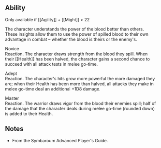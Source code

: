 ## Ability
Only available if [[Agility]] + [[Might]] > 22

The character understands the power of the blood better than others. These insights allow them to use the power of spilled blood to their own advantage in combat – whether the blood is theirs or the enemy's.

Novice<br>Reaction. The character draws strength from the blood they spill. When their [[Health]] has been halved, the character gains a second chance to succeed with all attack tests in melee go-time.

Adept<br>Reaction. The character's hits grow more powerful the more damaged they are; when their Health has been more than halved, all attacks they make in melee go-time deal an additional +1D8 damage.

Master<br>Reaction. The warrior draws vigor from the blood their enemies spill; half of the damage that the character deals during melee go-time (rounded down) is added to their Health.
## Notes
* From the Symbaroum Advanced Player's Guide.